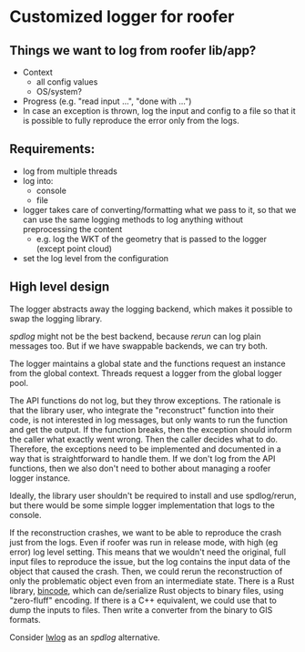 # Customized logger for roofer

## Things we want to log from roofer lib/app?

- Context
  - all config values
  - OS/system?
- Progress (e.g. "read input ...", "done with ...")
- In case an exception is thrown, log the input and config to a file so that it is possible to fully reproduce the error only from the logs.

## Requirements:

- log from multiple threads
- log into:
  - console
  - file
- logger takes care of converting/formatting what we pass to it, so that we can use the same logging methods to log anything without preprocessing the content
  - e.g. log the WKT of the geometry that is passed to the logger (except point cloud)
- set the log level from the configuration

## High level design

The logger abstracts away the logging backend, which makes it possible to swap the logging library.

*spdlog* might not be the best backend, because *rerun* can log plain messages too.
But if we have swappable backends, we can try both.

The logger maintains a global state and the functions request an instance from the global context.
Threads request a logger from the global logger pool.

The API functions do not log, but they throw exceptions.
The rationale is that the library user, who integrate the "reconstruct" function into their code, is not interested in log messages, but only wants to run the function and get the output.
If the function breaks, then the exception should inform the caller what exactly went wrong.
Then the caller decides what to do.
Therefore, the exceptions need to be implemented and documented in a way that is straightforward to handle them.
If we don't log from the API functions, then we also don't need to bother about managing a roofer logger instance.

Ideally, the library user shouldn't be required to install and use spdlog/rerun, but there would be some simple logger implementation that logs to the console.

If the reconstruction crashes, we want to be able to reproduce the crash just from the logs.
Even if roofer was run in release mode, with high (eg error) log level setting.
This means that we wouldn't need the original, full input files to reproduce the issue, but the log contains the input data of the object that caused the crash.
Then, we could rerun the reconstruction of only the problematic object even from an intermediate state.
There is a Rust library, [bincode](https://crates.io/crates/bincode), which can de/serialize Rust objects to binary files, using "zero-fluff" encoding.
If there is a C++ equivalent, we could use that to dump the inputs to files.
Then write a converter from the binary to GIS formats.


Consider [lwlog](https://github.com/ChristianPanov/lwlog) as an *spdlog* alternative.